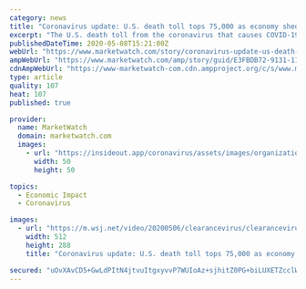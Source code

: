 ```yaml
---
category: news
title: "Coronavirus update: U.S. death toll tops 75,000 as economy sheds record-setting 20.5 million jobs"
excerpt: "The U.S. death toll from the coronavirus that causes COVID-19 rose above 75,000 on Friday, as the U.S. Labor Department said the pandemic cost 20.5"
publishedDateTime: 2020-05-08T15:21:00Z
webUrl: "https://www.marketwatch.com/story/coronavirus-update-us-death-toll-tops-75000-as-economy-sheds-record-setting-205-million-jobs-2020-05-08?mod=biotech-industry"
ampWebUrl: "https://www.marketwatch.com/amp/story/guid/E3FBDB72-9131-11EA-B123-526F5EEFD0E7"
cdnAmpWebUrl: "https://www-marketwatch-com.cdn.ampproject.org/c/s/www.marketwatch.com/amp/story/guid/E3FBDB72-9131-11EA-B123-526F5EEFD0E7"
type: article
quality: 107
heat: 107
published: true

provider:
  name: MarketWatch
  domain: marketwatch.com
  images:
    - url: "https://insideout.app/coronavirus/assets/images/organizations/marketwatch.com-50x50.jpg"
      width: 50
      height: 50

topics:
  - Economic Impact
  - Coronavirus

images:
  - url: "https://m.wsj.net/video/20200506/clearancevirus/clearancevirus_512x288.jpg"
    width: 512
    height: 288
    title: "Coronavirus update: U.S. death toll tops 75,000 as economy sheds record-setting 20.5 million jobs"

secured: "uOvXAvCD5+GwLdPItN4jtvuItgxyvvP7WUIoAz+sjhitZ0PG+biLUXETZcclW0dsT9RqAVcZTRyEQyC9b+SxttI/I4AI15ULPAEWQn+mdc0EPttE5tiPIDoWP42GFFBkeLIfB5dRsJvzUYAZYsUTnqRhYlS0uchWiy6xJjtPfhCgQhVN6G5l8lHKl52F7cjrqVxukkaBhPsf+PR9Kqmr8GEZoAUl+05ptqG1hnDEoF5dNNpJ4r31A4DbGrBu77+VCk46ii1WUrh7ro53UpVykBAX0Nc/eiz4/3HugefHf19HEfJm2UQToSKgWvP70DinHdydoW/ftJYM3FT1KrHI5oci9hApvCkIVv6/qGz7x4mZfi091pr8MVWxYvmbUCnSifaL8BG8OOxoX56iA9vVe2KPsqoUYW+yHCcdilYrcw98xHo57cjr5CV7qbag2w8Vc/9R0JcyPJH0/6bx9ltzPV4tTISzoGKwmzn63dMhHbU=;QLvulfSNhe8wHsjn+5ophg=="
---
```


